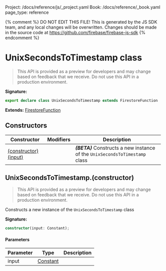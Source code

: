 Project: /docs/reference/js/_project.yaml
Book: /docs/reference/_book.yaml
page_type: reference

{% comment %}
DO NOT EDIT THIS FILE!
This is generated by the JS SDK team, and any local changes will be
overwritten. Changes should be made in the source code at
https://github.com/firebase/firebase-js-sdk
{% endcomment %}

# UnixSecondsToTimestamp class
> This API is provided as a preview for developers and may change based on feedback that we receive. Do not use this API in a production environment.
> 


<b>Signature:</b>

```typescript
export declare class UnixSecondsToTimestamp extends FirestoreFunction 
```
<b>Extends:</b> [FirestoreFunction](./firestore_lite.firestorefunction.md#firestorefunction_class)

## Constructors

|  Constructor | Modifiers | Description |
|  --- | --- | --- |
|  [(constructor)(input)](./firestore_lite.unixsecondstotimestamp.md#unixsecondstotimestampconstructor) |  | <b><i>(BETA)</i></b> Constructs a new instance of the <code>UnixSecondsToTimestamp</code> class |

## UnixSecondsToTimestamp.(constructor)

> This API is provided as a preview for developers and may change based on feedback that we receive. Do not use this API in a production environment.
> 

Constructs a new instance of the `UnixSecondsToTimestamp` class

<b>Signature:</b>

```typescript
constructor(input: Constant);
```

#### Parameters

|  Parameter | Type | Description |
|  --- | --- | --- |
|  input | [Constant](./firestore_lite.constant.md#constant_class) |  |

